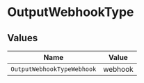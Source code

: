 # OutputWebhookType


## Values

| Name                       | Value                      |
| -------------------------- | -------------------------- |
| `OutputWebhookTypeWebhook` | webhook                    |